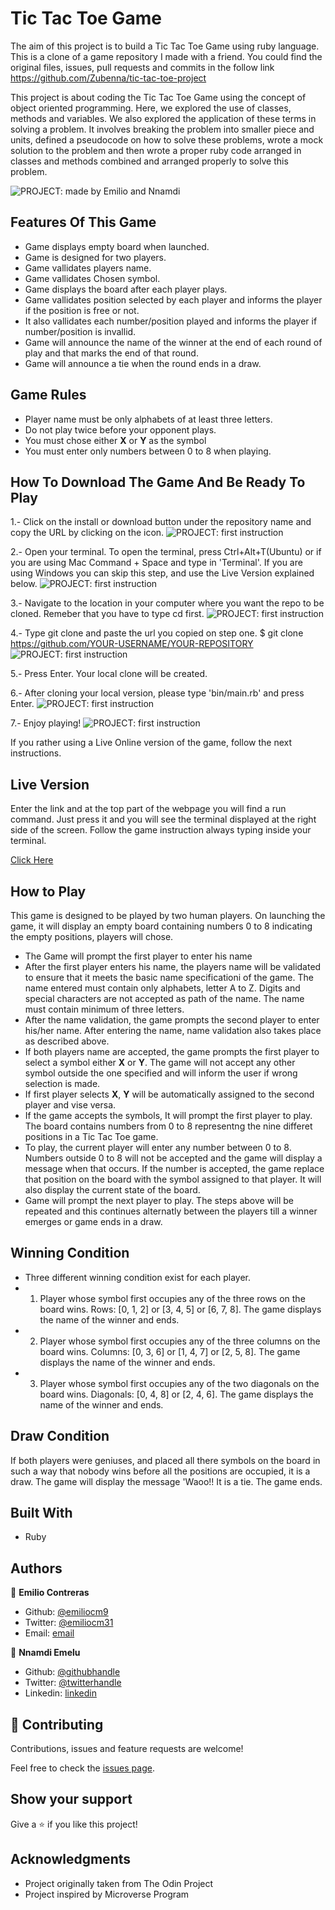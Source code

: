 
# Tic Tac Toe Game

The aim of this project is to build a Tic Tac Toe Game using ruby language.
This is a clone of a game repository I made with a friend. You could find the original files, issues, pull requests and commits in the follow link https://github.com/Zubenna/tic-tac-toe-project

This project is about coding the Tic Tac Toe Game using the concept of object oriented programming. Here, we explored the use of classes, methods and variables. We also explored the application of these terms in solving a problem. It involves breaking the problem into smaller piece and units, defined a pseudocode on how to solve these problems, wrote a mock solution to the problem and then wrote a proper ruby code arranged in classes and methods combined and arranged properly to solve this problem.

![PROJECT: made by Emilio and Nnamdi](https://github.com/Zubenna/tic-tac-toe-project/blob/development/img/Tic_tac_toeSS.png)

## Features Of This Game

- Game displays empty board when launched.
- Game is designed for two players.
- Game vallidates players name.
- Game vallidates Chosen symbol.
- Game displays the board after each player plays.
- Game vallidates position selected by each player and informs the player if the position is free or not.
- It also vallidates each number/position played and informs the player if number/position is invallid.
- Game will announce the name of the winner at the end of each round of play and that marks the end of that round.
- Game will announce a tie when the round ends in a draw.

## Game Rules

- Player name must be only alphabets of at least three letters.
- Do not play twice before your opponent plays.
- You must chose either **X** or **Y** as the symbol
- You must enter only numbers between 0 to 8 when playing.

## How To Download The Game And Be Ready To Play
1.- Click on the install or download button under the repository name and copy the URL by clicking on the icon.
         ![PROJECT: first instruction](https://github.com/Zubenna/tic-tac-toe-project/blob/readme_game_instructions/img/first_instruction.png)
         
2.- Open your terminal. To open the terminal, press Ctrl+Alt+T(Ubuntu) or if you are using Mac Command + Space and type in 'Terminal'. If you are using Windows you can skip this step, and use the Live Version explained below.
![PROJECT: first instruction](https://github.com/Zubenna/tic-tac-toe-project/blob/development/img/first_instruction.png)

3.- Navigate to the location in your computer where you want the repo to be cloned. Remeber that you have to type cd first.
![PROJECT: first instruction](https://github.com/Zubenna/tic-tac-toe-project/blob/development/img/move_project.png)

4.- Type git clone and paste the url you copied on step one.
         $ git clone https://github.com/YOUR-USERNAME/YOUR-REPOSITORY
         ![PROJECT: first instruction](https://github.com/Zubenna/tic-tac-toe-project/blob/development/img/git_clone_better.png)

5.- Press Enter. Your local clone will be created.

6.- After cloning your local version, please type 'bin/main.rb' and press Enter.
![PROJECT: first instruction](https://github.com/Zubenna/tic-tac-toe-project/blob/development/img/main_rb.png)

7.- Enjoy playing!
![PROJECT: first instruction](https://github.com/Zubenna/tic-tac-toe-project/blob/development/img/game_running.png)


If you rather using a Live Online version of the game, follow the next instructions.

## Live Version
Enter the link and at the top part of the webpage you will find a run command. Just press it and you will see the terminal displayed at the right side of the screen. Follow the game instruction always typing inside your terminal.

[Click Here](https://repl.it/@Emiliocm31/Tic-Tac-Toe-Game)

## How to Play

This game is designed to be played by two human players.
On launching the game, it will display an empty board containing numbers 0 to 8 indicating the empty positions, players will chose.
- The Game will prompt the first player to enter his name
- After the first player enters his name, the players name will be validated to ensure that it meets the basic name specificationi of the game. The name entered must contain only alphabets, letter A to Z. Digits and special characters are not accepted as path of the name. The name must contain minimum of three letters.
- After the name validation, the game prompts the second player to enter his/her name. After entering the name, name validation also takes place as described above.
- If both players name are accepted, the game prompts the first player to select a symbol either **X**  or **Y**. The game will not accept any other symbol outside the one specified and will inform the user if wrong selection is made.
- If first player selects **X**, **Y** will be automatically assigned to the second player and vise versa.
- If the game accepts the symbols, It will prompt the first player to play. The board contains numbers from 0 to 8 representng the nine differet positions in a Tic Tac Toe game.
- To play, the current player will enter any number between 0 to 8. Numbers outside 0 to 8 will not be accepted and the game will display a message when that occurs. If the number is accepted, the game replace that position on the board with the symbol assigned to that player. It will also display the current state of the board.
- Game will prompt the next player to play. The steps above will be repeated and this continues alternatly between the players till a winner emerges or game ends in a draw.

## Winning Condition

- Three different winning condition exist for each player.
- 1) Player whose symbol first occupies any of the three rows on the board wins.
   Rows: [0, 1, 2] or [3, 4, 5] or [6, 7, 8]. The game displays the name of the winner and ends.
- 2) Player whose symbol first occupies any of the three columns on the board wins.
   Columns: [0, 3, 6] or [1, 4, 7] or [2, 5, 8]. The game displays the name of the winner and ends.
- 3) Player whose symbol first occupies any of the two diagonals on the board wins.
   Diagonals: [0, 4, 8] or [2, 4, 6]. The game displays the name of the winner and ends.

## Draw Condition

If both players were geniuses, and placed all there symbols on the board in such a way that nobody wins before all the positions are occupied, it is a draw. The game will display the message 'Waoo!! It is a tie. The game ends.

## Built With

- Ruby

## Authors

👤 **Emilio Contreras**

- Github: [@emiliocm9](https://github.com/emiliocm9)
- Twitter: [@emiliocm31](https://twitter.com/emiliocm31)
- Email: [email](emilio.contreras97@gmail.com)

👤 **Nnamdi Emelu**

- Github: [@githubhandle](https://github.com/zubenna)
- Twitter: [@twitterhandle](https://twitter.com/zubenna)
- Linkedin: [linkedin](https://linkedin.com/in/nnamdi-emelu-08b14340/)

## 🤝 Contributing

Contributions, issues and feature requests are welcome!

Feel free to check the [issues page](https://github.com/Zubenna/tic-tac-toe-project/issues).

## Show your support

Give a ⭐️ if you like this project!

## Acknowledgments

- Project originally taken from The Odin Project
- Project inspired by Microverse Program

